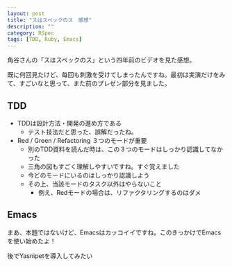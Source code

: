 ```yaml
---
layout: post
title: "スはスペックのス　感想"
description: ""
category: RSpec
tags: [TDD, Ruby, Emacs]
---
```

角谷さんの「スはスペックのス」という四年前のビデオを見た感想。

既に何回見たけど、毎回も刺激を受けてしまったんですね。最初は実演だけをみて、すごいなと思って、また前のプレゼン部分を見ました。

## TDD ##

* TDDは設計方法・開発の進め方である
    * テスト技法だと思った、誤解だったね。
* Red / Green / Refactoring ３つのモードが重要
    * 別のTDD資料を読んだ時は、この３つのモードはしっかり認識してなかった
    * 三角の図もすごく理解しやすいですね。すぐ覚えました
    * 今どのモードにいるのはしっかり認識しよう
    * その上、当該モードのタスク以外はやらないこと
        * 例え、Redモードの場合は、リファクタリングするのはダメ

## Emacs ##

まあ、本題ではないけど、Emacsはカッコイイですね。このきっかけでEmacsを使い始めたよ！

後でYasnipetを導入してみたい
